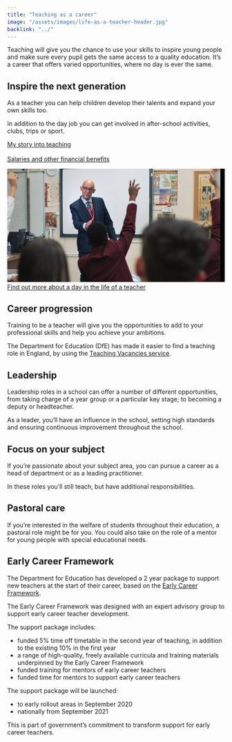 ```yaml
---
title: "Teaching as a career"
image: "/assets/images/life-as-a-teacher-header.jpg"
backlink: "../"
---
```


<div class="content__left">

  <p class="content-alert">Teaching will give you the chance to use your skills to inspire young people and make sure every pupil gets the same access to a quality education.  It’s a career that offers varied opportunities, where no day is ever the same.</p>


  <h2>Inspire the next generation</h2>
  <p>As a teacher you can help children develop their talents and expand your own skills too.</p>

  <p>In addition to the day job you can get involved in after-school activities, clubs, trips or sport.</p>

  <p>
    <a class="content-link-secondary" href='real-stories'>My story into teaching <i class="fas fa-chevron-right"></i></a>
    <br/><br/>
    <a class="content-link-secondary" href='teachers-salaries-and-benefits'>Salaries and other financial benefits <i class="fas fa-chevron-right"></i></a>
  </p>

  <a href="/mailinglist/register/1">
    <div class="media-cta">
      <img src="/assets/images/cta-1.jpg" alt="">
      <div>
        Find out more about a day in the life of a teacher <i class="fas fa-chevron-right"></i>
      </div>
    </div>
  </a>

  <h2>Career progression</h2>
  <p>Training to be a teacher will give you the opportunities to add to your professional skills and help you achieve your ambitions.</p>

  <p>The Department for Education (DfE) has made it easier to find a teaching role in England, by using the <a href="https://teaching-vacancies.service.gov.uk/" target="_blank">Teaching Vacancies service</a>.</p>

  <h2>Leadership</h2>
  <p>Leadership roles in a school can offer a number of different opportunities, from taking charge of a year group or a particular key stage; to becoming a deputy or headteacher.</p>

  <p>As a leader, you’ll have an influence in the school, setting high standards and ensuring continuous improvement throughout the school.</p>

  <h2>Focus on your subject</h2>
  <p>If you’re passionate about your subject area, you can pursue a career as a head of department or as a leading practitioner.</p>  

  <p>In these roles you’ll still teach, but have additional responsibilities.</p>

  <h2>Pastoral care</h2>
  <p>If you’re interested in the welfare of students throughout their education, a pastoral role might be for you. You could also take on the role of a mentor for young people with special educational needs.</p>

  <h2>Early Career Framework</h2>
  <p>The Department for Education has developed a 2 year package to support new teachers at the start of their career, based on the <a href="https://www.gov.uk/government/publications/supporting-early-career-teachers" target="_blank">Early Career Framework</a>.</p>

  <p>The Early Career Framework was designed with an expert advisory group to support early career teacher development.</p>

  <p>The support package includes:</p>

  <ul>
    <li><span>funded 5% time off timetable in the second year of teaching, in addition to the existing 10% in the first year</span></li>
    <li><span>a range of high-quality, freely available curricula and training materials underpinned by the Early Career Framework</span></li>
    <li><span>funded training for mentors of early career teachers</span></li>
    <li><span>funded time for mentors to support early career teachers</span></li>
  </ul>

  <p>The support package will be launched:</p>

  <ul>
    <li><span>to early rollout areas in September 2020</span></li>
    <li><span>nationally from September 2021</span></li>
  </ul>

  <p>This is part of government’s commitment to transform support for early career teachers.</p>
  
</div>

<div class="content__right">
</div>
